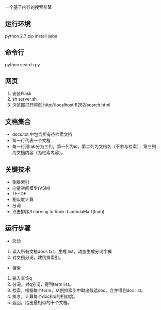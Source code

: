 一个基于内存的搜索引擎

运行环境
-------
python 2.7
pip install jieba


命令行
---------
python search.py


网页
-------
1. 安装Flask
2. sh server.sh
3. 浏览器打开网页 http://localhost:8282/search.html



文档集合
----------
- docs.txt 中包含所有待检索文档
- 每一行代表一个文档
- 每一行用tab分为三列，第一列为id，第二列为文档名（不参与检索），第三列为文档内容（为检索内容）。


关键技术
-------
- 倒排索引
- 向量空间模型(VSM)
- TF-IDF
- 相似度计算
- 分词
- 点击排序/Learning to Rank: LambdaMart(todo)


运行步骤
-------
- 启动
1. 读入所有文档docs.txt，生成 list<Doc>，动态生成分词字典
2. 对文档分词，建倒排索引。 

- 搜索
1. 输入查询q
2. 分词。对q分词，得到term list。
3. 检索。根据每个term，从倒排索引中取出候选doc。合并得到doc list。
4. 排序。计算每个doc和q的相似度。
5. 返回。给出最相似的十个文档。